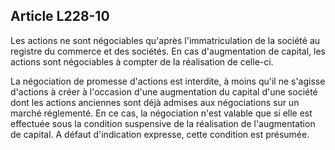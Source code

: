 Article L228-10
----
Les actions ne sont négociables qu'après l'immatriculation de la société au
registre du commerce et des sociétés. En cas d'augmentation de capital, les
actions sont négociables à compter de la réalisation de celle-ci.

La négociation de promesse d'actions est interdite, à moins qu'il ne s'agisse
d'actions à créer à l'occasion d'une augmentation du capital d'une société dont
les actions anciennes sont déjà admises aux négociations sur un marché
réglementé. En ce cas, la négociation n'est valable que si elle est effectuée
sous la condition suspensive de la réalisation de l'augmentation de capital. A
défaut d'indication expresse, cette condition est présumée.

